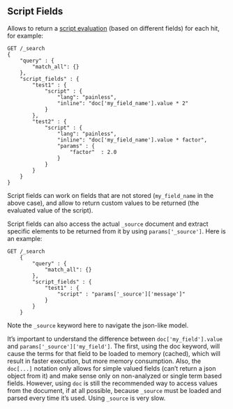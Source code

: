 ## Script Fields

Allows to return a [script evaluation](modules-scripting.html "Scripting") (based on different fields) for each hit, for example:
    
    
    GET /_search
    {
        "query" : {
            "match_all": {}
        },
        "script_fields" : {
            "test1" : {
                "script" : {
                    "lang": "painless",
                    "inline": "doc['my_field_name'].value * 2"
                }
            },
            "test2" : {
                "script" : {
                    "lang": "painless",
                    "inline": "doc['my_field_name'].value * factor",
                    "params" : {
                        "factor"  : 2.0
                    }
                }
            }
        }
    }

Script fields can work on fields that are not stored (`my_field_name` in the above case), and allow to return custom values to be returned (the evaluated value of the script).

Script fields can also access the actual `_source` document and extract specific elements to be returned from it by using `params['_source']`. Here is an example:
    
    
    GET /_search
        {
            "query" : {
                "match_all": {}
            },
            "script_fields" : {
                "test1" : {
                    "script" : "params['_source']['message']"
                }
            }
        }

Note the `_source` keyword here to navigate the json-like model.

It’s important to understand the difference between `doc['my_field'].value` and `params['_source']['my_field']`. The first, using the doc keyword, will cause the terms for that field to be loaded to memory (cached), which will result in faster execution, but more memory consumption. Also, the `doc[...]` notation only allows for simple valued fields (can’t return a json object from it) and make sense only on non-analyzed or single term based fields. However, using `doc` is still the recommended way to access values from the document, if at all possible, because `_source` must be loaded and parsed every time it’s used. Using `_source` is very slow.
